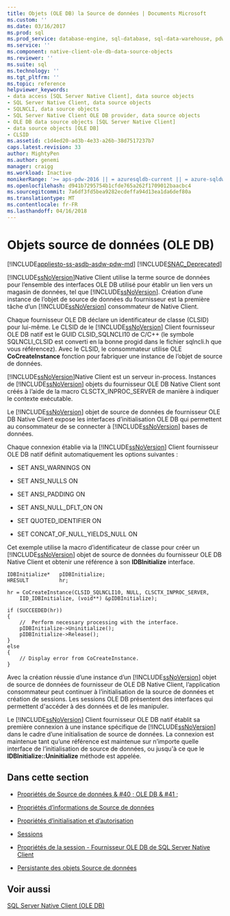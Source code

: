 ```yaml
---
title: Objets (OLE DB) la Source de données | Documents Microsoft
ms.custom: ''
ms.date: 03/16/2017
ms.prod: sql
ms.prod_service: database-engine, sql-database, sql-data-warehouse, pdw
ms.service: ''
ms.component: native-client-ole-db-data-source-objects
ms.reviewer: ''
ms.suite: sql
ms.technology: ''
ms.tgt_pltfrm: ''
ms.topic: reference
helpviewer_keywords:
- data access [SQL Server Native Client], data source objects
- SQL Server Native Client, data source objects
- SQLNCLI, data source objects
- SQL Server Native Client OLE DB provider, data source objects
- OLE DB data source objects [SQL Server Native Client]
- data source objects [OLE DB]
- CLSID
ms.assetid: c1d4ed20-ad3b-4e33-a26b-38d7517237b7
caps.latest.revision: 33
author: MightyPen
ms.author: genemi
manager: craigg
ms.workload: Inactive
monikerRange: '>= aps-pdw-2016 || = azuresqldb-current || = azure-sqldw-latest || >= sql-server-2016 || = sqlallproducts-allversions'
ms.openlocfilehash: d941b7295754b1cfde765a262f1709012baacbc4
ms.sourcegitcommit: 7a6df3fd5bea9282ecdeffa94d13ea1da6def80a
ms.translationtype: MT
ms.contentlocale: fr-FR
ms.lasthandoff: 04/16/2018
---
```

# <a name="data-source-objects-ole-db"></a>Objets source de données (OLE DB)
[!INCLUDE[appliesto-ss-asdb-asdw-pdw-md](../../includes/appliesto-ss-asdb-asdw-pdw-md.md)]
[!INCLUDE[SNAC_Deprecated](../../includes/snac-deprecated.md)]

  [!INCLUDE[ssNoVersion](../../includes/ssnoversion-md.md)]Native Client utilise la terme source de données pour l’ensemble des interfaces OLE DB utilisé pour établir un lien vers un magasin de données, tel que [!INCLUDE[ssNoVersion](../../includes/ssnoversion-md.md)]. Création d’une instance de l’objet de source de données du fournisseur est la première tâche d’un [!INCLUDE[ssNoVersion](../../includes/ssnoversion-md.md)] consommateur de Native Client.  
  
 Chaque fournisseur OLE DB déclare un identificateur de classe (CLSID) pour lui-même. Le CLSID de le [!INCLUDE[ssNoVersion](../../includes/ssnoversion-md.md)] Client fournisseur OLE DB natif est le GUID CLSID_SQLNCLI10 de C/C++ (le symbole SQLNCLI_CLSID est converti en la bonne progid dans le fichier sqlncli.h que vous référencez). Avec le CLSID, le consommateur utilise OLE **CoCreateInstance** fonction pour fabriquer une instance de l’objet de source de données.  
  
 [!INCLUDE[ssNoVersion](../../includes/ssnoversion-md.md)]Native Client est un serveur in-process. Instances de [!INCLUDE[ssNoVersion](../../includes/ssnoversion-md.md)] objets du fournisseur OLE DB Native Client sont créés à l’aide de la macro CLSCTX_INPROC_SERVER de manière à indiquer le contexte exécutable.  
  
 Le [!INCLUDE[ssNoVersion](../../includes/ssnoversion-md.md)] objet de source de données de fournisseur OLE DB Native Client expose les interfaces d’initialisation OLE DB qui permettent au consommateur de se connecter à [!INCLUDE[ssNoVersion](../../includes/ssnoversion-md.md)] bases de données.  
  
 Chaque connexion établie via la [!INCLUDE[ssNoVersion](../../includes/ssnoversion-md.md)] Client fournisseur OLE DB natif définit automatiquement les options suivantes :  
  
-   SET ANSI_WARNINGS ON  
  
-   SET ANSI_NULLS ON  
  
-   SET ANSI_PADDING ON  
  
-   SET ANSI_NULL_DFLT_ON ON  
  
-   SET QUOTED_IDENTIFIER ON  
  
-   SET CONCAT_OF_NULL_YIELDS_NULL ON  
  
 Cet exemple utilise la macro d’identificateur de classe pour créer un [!INCLUDE[ssNoVersion](../../includes/ssnoversion-md.md)] objet de source de données du fournisseur OLE DB Native Client et obtenir une référence à son **IDBInitialize** interface.  
  
```  
IDBInitialize*   pIDBInitialize;  
HRESULT          hr;  
  
hr = CoCreateInstance(CLSID_SQLNCLI10, NULL, CLSCTX_INPROC_SERVER,  
    IID_IDBInitialize, (void**) &pIDBInitialize);  
  
if (SUCCEEDED(hr))  
{  
    //  Perform necessary processing with the interface.  
    pIDBInitialize->Uninitialize();  
    pIDBInitialize->Release();  
}  
else  
{  
    // Display error from CoCreateInstance.  
}  
```  
  
 Avec la création réussie d’une instance d’un [!INCLUDE[ssNoVersion](../../includes/ssnoversion-md.md)] objet de source de données de fournisseur de OLE DB Native Client, l’application consommateur peut continuer à l’initialisation de la source de données et création de sessions. Les sessions OLE DB présentent des interfaces qui permettent d'accéder à des données et de les manipuler.  
  
 Le [!INCLUDE[ssNoVersion](../../includes/ssnoversion-md.md)] Client fournisseur OLE DB natif établit sa première connexion à une instance spécifique de [!INCLUDE[ssNoVersion](../../includes/ssnoversion-md.md)] dans le cadre d’une initialisation de source de données. La connexion est maintenue tant qu’une référence est maintenue sur n’importe quelle interface de l’initialisation de source de données, ou jusqu'à ce que le **IDBInitialize::Uninitialize** méthode est appelée.  
  
## <a name="in-this-section"></a>Dans cette section  
  
-   [Propriétés de Source de données & #40 ; OLE DB & #41 ;](../../relational-databases/native-client-ole-db-data-source-objects/data-source-properties-ole-db.md)  
  
-   [Propriétés d’informations de Source de données](../../relational-databases/native-client-ole-db-data-source-objects/data-source-information-properties.md)  
  
-   [Propriétés d’initialisation et d’autorisation](../../relational-databases/native-client-ole-db-data-source-objects/initialization-and-authorization-properties.md)  
  
-   [Sessions](../../relational-databases/native-client-ole-db-data-source-objects/sessions.md)  
  
-   [Propriétés de la session - Fournisseur OLE DB de SQL Server Native Client](../../relational-databases/native-client-ole-db-data-source-objects/session-properties-sql-server-native-client-ole-db-provider.md)  
  
-   [Persistante des objets Source de données](../../relational-databases/native-client-ole-db-data-source-objects/persisted-data-source-objects.md)  
  
## <a name="see-also"></a>Voir aussi  
 [SQL Server Native Client &#40;OLE DB&#41;](../../relational-databases/native-client/ole-db/sql-server-native-client-ole-db.md)  
  
  
